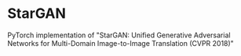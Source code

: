# StarGAN
PyTorch implementation of "StarGAN: Unified Generative Adversarial Networks for Multi-Domain Image-to-Image Translation (CVPR 2018)"
